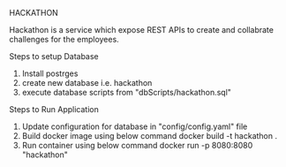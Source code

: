 HACKATHON

Hackathon is a service which expose REST APIs to create and collabrate challenges for the employees.

Steps to setup Database
1. Install postrges
2. create new database i.e. hackathon
3. execute database scripts from "dbScripts/hackathon.sql"
 

Steps to Run Application 
1. Update configuration for database in "config/config.yaml" file
2. Build docker image using below command
     docker build -t hackathon .
3. Run container using below command
    docker run -p 8080:8080 "hackathon"

